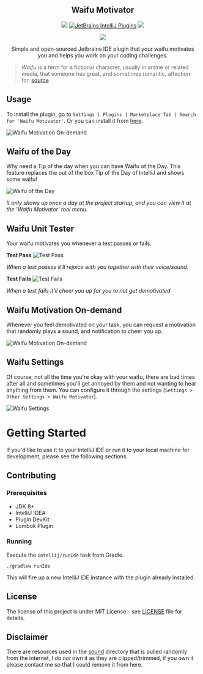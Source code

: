 
<h2 align="center">Waifu Motivator</h2> 

<!--suppress HtmlDeprecatedAttribute, HtmlRequiredAltAttribute -->
<p align="center">
    <a href="https://github.com/zd-zero/waifu-motivator-plugin/actions"><img src="https://github.com/zd-zero/waifu-motivator-plugin/workflows/Java%20CI/badge.svg"></a>
  <a href="https://plugins.jetbrains.com/plugin/13381-waifu-motivator"><img alt="JetBrains IntelliJ Plugins" src="https://img.shields.io/jetbrains/plugin/v/13381-waifu-motivator"></a>
  <a href="./LICENSE"><img src="https://img.shields.io/github/license/zd-zero/waifu-motivator-plugin"></a>
</p>

<p align="center">
  <img src="https://img.shields.io/badge/BUILT%20WITH-COFFEE-blue?style=for-the-badge">
</p>

<p align="center">Simple and open-sourced Jetbrains IDE plugin that your waifu motivates you and helps you work on your coding challenges.</p>

> *Waifu* is a term for a fictional character, usually in anime or related media, that someone has great, and sometimes romantic, affection for. [source](https://www.dictionary.com/e/fictional-characters/waifu/)


## Usage
To install the plugin, go to `Settings | Plugins | Marketplace Tab | Search for 'Waifu Motivator'`. Or you can install it from [here](https://plugins.jetbrains.com/plugin/13381-waifu-motivator).

![Waifu Motivation On-demand](screenshot/plugin_installation.png)


## Waifu of the Day
Why need a Tip of the day when you can have Waifu of the Day. This feature replaces the out of the box Tip of the Day of IntelliJ and shows some waifu!

![Waifu of the Day](screenshot/waifu_of_the_day.png)

*It only shows up once a day at the project startup, and you can view it at the 'Waifu Motivator' tool menu.*

## Waifu Unit Tester
Your waifu motivates you whenever a test passes or fails. 

**Test Pass**
![Test Pass](screenshot/test_pass.png)

*When a test passes it'll rejoice with you together with their voice/sound.*

**Test Fails**
![Test Fails](screenshot/test_fail.png)

*When a test fails it'll cheer you up for you to not get demotivated*

## Waifu Motivation On-demand
Whenever you feel demotivated on your task, you can request a motivation that randomly plays a sound, and notification to cheer you up.

![Waifu Motivation On-demand](screenshot/motivate_me.png)

## Waifu Settings
Of course, not all the time you're okay with your waifu, there are bad times after all and sometimes you'll get annoyed by them and not wanting to hear anything from them. You can configure it through the settings (`Settings > Other Settings > Waifu Motivator`).

![Waifu Settings](screenshot/waifu_motivator_settings.png)

# Getting Started
If you'd like to use it to your IntelliJ IDE or run it to your local machine for development, please see the following sections.

## Contributing
### Prerequisites
* JDK 8+
* IntelliJ IDEA
* Plugin DevKit
* Lombok Plugin

### Running
Execute the `intellij/runIde` task from Gradle. 
```
./gradlew runIde
```
This will fire up a new IntelliJ IDE instance with the plugin already installed.

## License
The license of this project is under MIT License - see [LICENSE](./LICENSE) file for details.

## Disclaimer
There are resources used in the [sound](./src/main/resources/sound) directory that is pulled randomly from the internet, I do *not* own it as they are clipped/trimmed, if you own it please contact me so that I could remove it from here.
